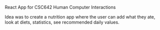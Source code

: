 React App for CSC642 Human Computer Interactions

Idea was to create a nutrition app where the user can add what they ate, look at diets, statistics, see recommended daily values.
